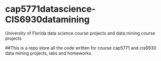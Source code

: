 # cap5771datascience-CIS6930datamining
University of Florida data science course projects and data mining course projects

##This is a repo store all the code written for course cap5771 and cis6930 data mining projects, labs and homeworks.
